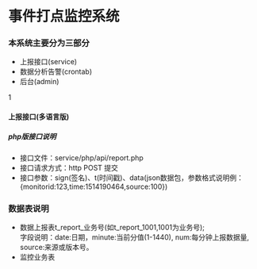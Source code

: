 # 事件打点监控系统

### 本系统主要分为三部分
* <a name="#service">上报接口(service)</a>
* 数据分析告警(crontab)
* 后台(admin)











































1
  











































































































































#### <a name="service">上报接口(多语言版)</a>
##### php版接口说明
* 接口文件：service/php/api/report.php
* 接口请求方式：http POST 提交
* 接口参数：sign(签名)、t(时间戳)、data(json数据包，参数格式说明例：{monitorid:123,time:1514190464,source:100})

### 数据表说明
+ 数据上报表t_report_业务号(如t_report_1001,1001为业务号);  
字段说明：date:日期，minute:当前分值(1-1440), num:每分钟上报数据量, source:来源或版本号。
+ 监控业务表


